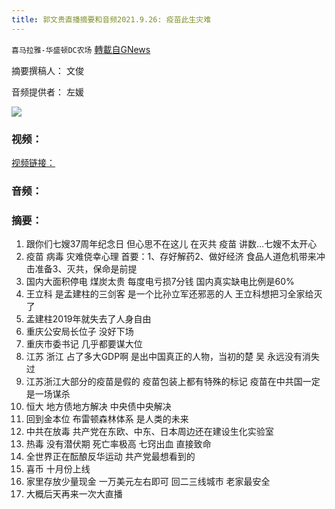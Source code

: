 ```yaml
---
title: 郭文贵直播摘要和音频2021.9.26: 疫苗此生灾难
---
```

`喜马拉雅-华盛顿DC农场` [轉載自GNews](https://gnews.org/zh-hans/1550802/)

摘要撰稿人： 文俊

音频提供者： 左媛


![](https://assets.gnews.org/wp-content/uploads/2021/09/Screen-Shot-2021-09-23-at-7.54.31-PM.png)


### 视频：

[视频链接：](https://gtv.org/video/id=614c897242a8af3151a3c790)

### 音频：

### 摘要：

1. 跟你们七嫂37周年纪念日 但心思不在这儿 在灭共 疫苗 讲数…七嫂不太开心
2. 疫苗 病毒 灾难侥幸心理 首要：1、存好解药2、做好经济 食品人道危机带来冲击准备3、灭共，保命是前提
3. 国内大面积停电 煤炭太贵 每度电亏损7分钱 国内真实缺电比例是60%
4. 王立科 是孟建柱的三剑客 是一个比孙立军还邪恶的人 王立科想把习全家给灭了
5. 孟建柱2019年就失去了人身自由
6. 重庆公安局长位子 没好下场
7. 重庆市委书记 几乎都要谋大位
8. 江苏 浙江 占了多大GDP啊 是出中国真正的人物，当初的楚 吴 永远没有消失过
9. 江苏浙江大部分的疫苗是假的 疫苗包装上都有特殊的标记 疫苗在中共国一定是一场谋杀
10. 恒大 地方债地方解决 中央债中央解决
11. 回到金本位 布雷顿森林体系 是人类的未来
12. 中共在放毒 共产党在东欧、中东、日本周边还在建设生化实验室
13. 热毒 没有潜伏期 死亡率极高 七窍出血 直接致命
14. 全世界正在酝酿反华运动 共产党最想看到的
15. 喜币 十月份上线
16. 家里存放少量现金 一万美元左右即可 回二三线城市 老家最安全
17. 大概后天再来一次大直播
